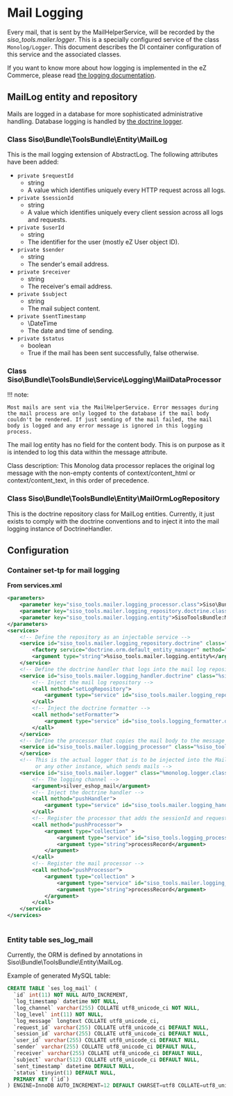 # Mail Logging

Every mail, that is sent by the MailHelperService, will be recorded by the *siso\_tools.mailer.logger*. This is a specially configured service of the class `Monolog/Logger`. This document describes the DI container configuration of this service and the associated classes.

If you want to know more about how logging is implemented in the eZ Commerce, please read [the logging documentation](../../developer_manual/logging/logging.md).

## MailLog entity and repository

Mails are logged in a database for more sophisticated administrative handling. Database logging is handled by [the doctrine logger](../../developer_manual/logging/logging_api.md#base-classes-of-doctrine-based-logging).

### Class Siso\\Bundle\\ToolsBundle\\Entity\\MailLog

This is the mail logging extension of AbstractLog. The following attributes have been added:

- `private $requestId`
  - string
  - A value which identifies uniquely every HTTP request across all logs.
- `private $sessionId`
  - string
  - A value which identifies uniquely every client session across all logs and requests.
- `private $userId`
  - string
  - The identifier for the user (mostly eZ User object ID).
- `private $sender`
  - string
  - The sender's email address.
- `private $receiver`
  - string
  - The receiver's email address.
- `private $subject`
  - string
  - The mail subject content.
- `private $sentTimestamp`
  - \\DateTime
  - The date and time of sending.
- `private $status`
  - boolean
  - True if the mail has been sent successfully, false otherwise.

### Class Siso\Bundle\ToolsBundle\Service\Logging\MailDataProcessor

!!! note:

    Most mails are sent via the MailHelperService. Error messages during the mail process are only logged to the database if the mail body couldn't be rendered. If just sending of the mail failed, the mail body is logged and any error message is ignored in this logging process.

The mail log entity has no field for the content body. This is on purpose as it is intended to log this data within the message attribute.

Class description: This Monolog data processor replaces the original log message with the non-empty contents of context/content_html or context/content_text, in this order of precedence.

### Class Siso\\Bundle\\ToolsBundle\\Entity\\MailOrmLogRepository

This is the doctrine repository class for MailLog entities. Currently, it just exists to comply with the doctrine conventions and to inject it into the mail logging instance of DoctrineHandler.

## Configuration

### Container set-tp for mail logging

**From services.xml**

``` xml
<parameters>
    <parameter key="siso_tools.mailer.logging_processor.class">Siso\Bundle\ToolsBundle\Service\Logging\MailDataProcessor</parameter>
    <parameter key="siso_tools.mailer.logging_repository.doctrine.class">Siso\Bundle\ToolsBundle\Entity\MailOrmLogRepository</parameter>
    <parameter key="siso_tools.mailer.logging.entity">SisoToolsBundle:MailLog</parameter>
</parameters>
<services>
    <!-- Define the repository as an injectable service -->
    <service id="siso_tools.mailer.logging_repository.doctrine" class="%siso_tools.mailer.logging_repository.doctrine.class%">
        <factory service="doctrine.orm.default_entity_manager" method="getRepository" />
        <argument type="string">%siso_tools.mailer.logging.entity%</argument>
    </service>
    <!-- Define the doctrine handler that logs into the mail log repository -->
    <service id="siso_tools.mailer.logging_handler.doctrine" class="%siso_tools.logging_handler.doctrine.class%">
        <!-- Inject the mail log repository -->
        <call method="setLogRepository">
            <argument type="service" id="siso_tools.mailer.logging_repository.doctrine" />
        </call>
        <!-- Inject the doctrine formatter -->
        <call method="setFormatter">
            <argument type="service" id="siso_tools.logging_formatter.doctrine"/>
        </call>
    </service>
    <!-- Define the processor that copies the mail body to the message field -->
    <service id="siso_tools.mailer.logging_processor" class="%siso_tools.mailer.logging_processor.class%">
    </service>
    <!-- This is the actual logger that is to be injected into the MailHelperService
         or any other instance, which sends mails -->
    <service id="siso_tools.mailer.logger" class="%monolog.logger.class%">
        <!-- The logging channel -->
        <argument>silver_eshop_mail</argument>
        <!-- Inject the doctrine handler -->
        <call method="pushHandler">
            <argument type="service" id="siso_tools.mailer.logging_handler.doctrine"/>
        </call>
        <!-- Register the processor that adds the sessionId and requestId -->
        <call method="pushProcessor">
            <argument type="collection" >
                <argument type="service" id="siso_tools.logging_processor.request_data" />
                <argument type="string">processRecord</argument>
            </argument>
        </call>
        <!-- Register the mail processor -->
        <call method="pushProcessor">
            <argument type="collection" >
                <argument type="service" id="siso_tools.mailer.logging_processor" />
                <argument type="string">processRecord</argument>
            </argument>
        </call>
    </service>
</services>
 
```

### Entity table ses_log_mail

Currently, the ORM is defined by annotations in Siso\Bundle\ToolsBundle\Entity\MailLog.

Example of generated MySQL table:

``` sql
CREATE TABLE `ses_log_mail` (
  `id` int(11) NOT NULL AUTO_INCREMENT,
  `log_timestamp` datetime NOT NULL,
  `log_channel` varchar(255) COLLATE utf8_unicode_ci NOT NULL,
  `log_level` int(11) NOT NULL,
  `log_message` longtext COLLATE utf8_unicode_ci,
  `request_id` varchar(255) COLLATE utf8_unicode_ci DEFAULT NULL,
  `session_id` varchar(255) COLLATE utf8_unicode_ci DEFAULT NULL,
  `user_id` varchar(255) COLLATE utf8_unicode_ci DEFAULT NULL,
  `sender` varchar(255) COLLATE utf8_unicode_ci DEFAULT NULL,
  `receiver` varchar(255) COLLATE utf8_unicode_ci DEFAULT NULL,
  `subject` varchar(512) COLLATE utf8_unicode_ci DEFAULT NULL,
  `sent_timestamp` datetime DEFAULT NULL,
  `status` tinyint(1) DEFAULT NULL,
  PRIMARY KEY (`id`)
) ENGINE=InnoDB AUTO_INCREMENT=12 DEFAULT CHARSET=utf8 COLLATE=utf8_unicode_ci; 
```

